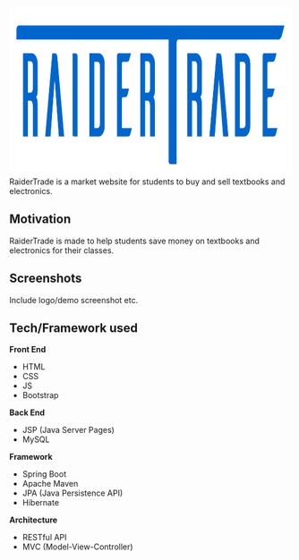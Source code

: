 <img src="src/main/webapp/img/logo.png" width="700" height="300" />
RaiderTrade is a market website for students to buy and sell textbooks and electronics.

## Motivation
RaiderTrade is made to help students save money on textbooks and electronics for their classes.
 
## Screenshots

Include logo/demo screenshot etc.

## Tech/Framework used
<b>Front End</b>
- HTML
- CSS
- JS
- Bootstrap

<b>Back End</b>
- JSP (Java Server Pages)
- MySQL

<b>Framework</b>
- Spring Boot
- Apache Maven
- JPA (Java Persistence API)
- Hibernate

<b>Architecture</b>
- RESTful API
- MVC (Model-View-Controller)
